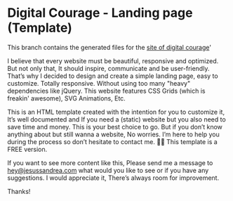 # Digital Courage - Landing page (Template)
This branch contains the generated files for the [site of digital courage](https://jesussandrea.com/digital-courage/)'

I believe that every website must be beautiful, responsive and optimized. But not only that, It should inspire, communicate and be user-friendly. That’s why I decided to design and create a simple landing page, easy to customize. Totally responsive. Without using too many "heavy" dependencies like jQuery. This website features CSS Grids (which is freakin' awesome), SVG Animations, Etc.

This is an HTML template created with the intention for you to customize it, It’s well documented and If you need a (static) website but you also need to save time and money. This is your best choice to go. But if you don’t know anything about but still wanna a website, No worries. I’m here to help you during the process so don’t hesitate to contact me. 🙆‍♂️ This template is a FREE version.

If you want to see more content like this, Please send me a message to hey@jesussandrea.com what would you like to see or if you have any suggestions. I would appreciate it, There’s always room for improvement.

Thanks!
